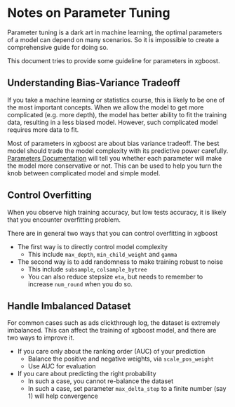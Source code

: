 Notes on Parameter Tuning
=========================
Parameter tuning is a dark art in machine learning, the optimal parameters
of a model can depend on many scenarios. So it is impossible to create a
comprehensive guide for doing so.

This document tries to provide some guideline for parameters in xgboost.


Understanding Bias-Variance Tradeoff
------------------------------------
If you take a machine learning or statistics course, this is likely to be one
of the most important concepts.
When we allow the model to get more complicated (e.g. more depth), the model
has better ability to fit the training data, resulting in a less biased model.
However, such complicated model requires more data to fit.

Most of parameters in xgboost are about bias variance tradeoff. The best model
should trade the model complexity with its predictive power carefully.
[Parameters Documentation](parameter.md) will tell you whether each parameter
will make the model more conservative or not. This can be used to help you
turn the knob between complicated model and simple model.

Control Overfitting
-------------------
When you observe high training accuracy, but low tests accuracy, it is likely that you encounter overfitting problem.

There are in general two ways that you can control overfitting in xgboost
* The first way is to directly control model complexity
  - This include ```max_depth```, ```min_child_weight``` and ```gamma```
* The second way is to add randomness to make training robust to noise
  - This include ```subsample```, ```colsample_bytree```
  - You can also reduce stepsize ```eta```, but needs to remember to increase ```num_round``` when you do so.

Handle Imbalanced Dataset
-------------------------
For common cases such as ads clickthrough log, the dataset is extremely imbalanced.
This can affect the training of xgboost model, and there are two ways to improve it.
* If you care only about the ranking order (AUC) of your prediction
  - Balance the positive and negative weights, via ```scale_pos_weight```
  - Use AUC for evaluation
* If you care about predicting the right probability
  - In such a case, you cannot re-balance the dataset
  - In such a case, set parameter ```max_delta_step``` to a finite number (say 1) will help convergence
